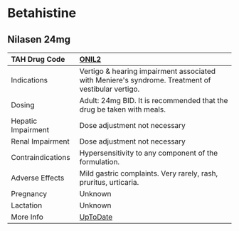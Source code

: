 # Betahistine

## Nilasen 24mg

| TAH Drug Code      | [ONIL2](https://www.tahsda.org.tw/drugs/hissearch.php?drug_code=ONIL2)                            |
|:-------------------|:--------------------------------------------------------------------------------------------------|
| Indications        | Vertigo & hearing impairment associated with Meniere's syndrome. Treatment of vestibular vertigo. |
| Dosing             | Adult: 24mg BID. It is recommended that the drug be taken with meals.                             |
| Hepatic Impairment | Dose adjustment not necessary                                                                     |
| Renal Impairment   | Dose adjustment not necessary                                                                     |
| Contraindications  | Hypersensitivity to any component of the formulation.                                             |
| Adverse Effects    | Mild gastric complaints. Very rarely, rash, pruritus, urticaria.                                  |
| Pregnancy          | Unknown                                                                                           |
| Lactation          | Unknown                                                                                           |
| More Info          | [UpToDate](https://www.uptodate.com/contents/betahistine-drug-information)                        |

